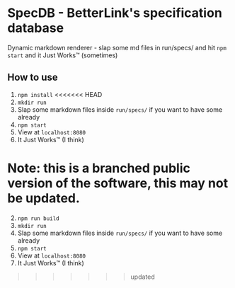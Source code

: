 # SpecDB - BetterLink's specification database

Dynamic markdown renderer - slap some md files in run/specs/ and hit `npm start` and it Just Works™ (sometimes)

## How to use

1. `npm install`
<<<<<<< HEAD
2. `mkdir run`
3. Slap some markdown files inside `run/specs/` if you want to have some already
4. `npm start`
5. View at `localhost:8080`
6. It Just Works™ (I think)

Note: this is a branched public version of the software, this may not be updated.
=======
2. `npm run build`
3. `mkdir run`
4. Slap some markdown files inside `run/specs/` if you want to have some already
5. `npm start`
6. View at `localhost:8080`
7. It Just Works™ (I think)
>>>>>>> updated
